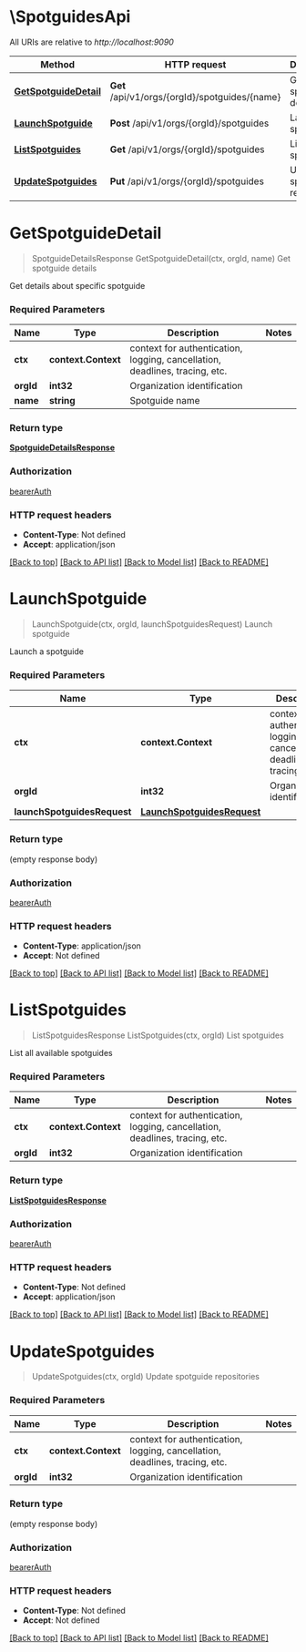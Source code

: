 # \SpotguidesApi

All URIs are relative to *http://localhost:9090*

Method | HTTP request | Description
------------- | ------------- | -------------
[**GetSpotguideDetail**](SpotguidesApi.md#GetSpotguideDetail) | **Get** /api/v1/orgs/{orgId}/spotguides/{name} | Get spotguide details
[**LaunchSpotguide**](SpotguidesApi.md#LaunchSpotguide) | **Post** /api/v1/orgs/{orgId}/spotguides | Launch spotguide
[**ListSpotguides**](SpotguidesApi.md#ListSpotguides) | **Get** /api/v1/orgs/{orgId}/spotguides | List spotguides
[**UpdateSpotguides**](SpotguidesApi.md#UpdateSpotguides) | **Put** /api/v1/orgs/{orgId}/spotguides | Update spotguide repositories


# **GetSpotguideDetail**
> SpotguideDetailsResponse GetSpotguideDetail(ctx, orgId, name)
Get spotguide details

Get details about specific spotguide

### Required Parameters

Name | Type | Description  | Notes
------------- | ------------- | ------------- | -------------
 **ctx** | **context.Context** | context for authentication, logging, cancellation, deadlines, tracing, etc.
  **orgId** | **int32**| Organization identification | 
  **name** | **string**| Spotguide name | 

### Return type

[**SpotguideDetailsResponse**](SpotguideDetailsResponse.md)

### Authorization

[bearerAuth](../README.md#bearerAuth)

### HTTP request headers

 - **Content-Type**: Not defined
 - **Accept**: application/json

[[Back to top]](#) [[Back to API list]](../README.md#documentation-for-api-endpoints) [[Back to Model list]](../README.md#documentation-for-models) [[Back to README]](../README.md)

# **LaunchSpotguide**
> LaunchSpotguide(ctx, orgId, launchSpotguidesRequest)
Launch spotguide

Launch a spotguide

### Required Parameters

Name | Type | Description  | Notes
------------- | ------------- | ------------- | -------------
 **ctx** | **context.Context** | context for authentication, logging, cancellation, deadlines, tracing, etc.
  **orgId** | **int32**| Organization identification | 
  **launchSpotguidesRequest** | [**LaunchSpotguidesRequest**](LaunchSpotguidesRequest.md)|  | 

### Return type

 (empty response body)

### Authorization

[bearerAuth](../README.md#bearerAuth)

### HTTP request headers

 - **Content-Type**: application/json
 - **Accept**: Not defined

[[Back to top]](#) [[Back to API list]](../README.md#documentation-for-api-endpoints) [[Back to Model list]](../README.md#documentation-for-models) [[Back to README]](../README.md)

# **ListSpotguides**
> ListSpotguidesResponse ListSpotguides(ctx, orgId)
List spotguides

List all available spotguides

### Required Parameters

Name | Type | Description  | Notes
------------- | ------------- | ------------- | -------------
 **ctx** | **context.Context** | context for authentication, logging, cancellation, deadlines, tracing, etc.
  **orgId** | **int32**| Organization identification | 

### Return type

[**ListSpotguidesResponse**](ListSpotguidesResponse.md)

### Authorization

[bearerAuth](../README.md#bearerAuth)

### HTTP request headers

 - **Content-Type**: Not defined
 - **Accept**: application/json

[[Back to top]](#) [[Back to API list]](../README.md#documentation-for-api-endpoints) [[Back to Model list]](../README.md#documentation-for-models) [[Back to README]](../README.md)

# **UpdateSpotguides**
> UpdateSpotguides(ctx, orgId)
Update spotguide repositories

### Required Parameters

Name | Type | Description  | Notes
------------- | ------------- | ------------- | -------------
 **ctx** | **context.Context** | context for authentication, logging, cancellation, deadlines, tracing, etc.
  **orgId** | **int32**| Organization identification | 

### Return type

 (empty response body)

### Authorization

[bearerAuth](../README.md#bearerAuth)

### HTTP request headers

 - **Content-Type**: Not defined
 - **Accept**: Not defined

[[Back to top]](#) [[Back to API list]](../README.md#documentation-for-api-endpoints) [[Back to Model list]](../README.md#documentation-for-models) [[Back to README]](../README.md)

